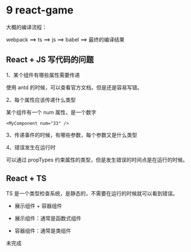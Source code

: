 # 9 react-game

大概的编译流程：

webpack ==> ts ==> js ==> babel ==> 最终的编译结果

## React + JS 写代码的问题

1、某个组件有哪些属性需要传递

使用 antd 的时候，可以查看官方文档，但是还是容易写错。

2、每个属性应该传递什么类型

某个组件有一个 num 属性，是一个数字

`<MyComponent num="33" />`

3、传递事件的时候，有哪些参数，每个参数又是什么类型

4、错误发生在运行时

可以通过 propTypes 约束属性的类型，但是发生错误的时间点是在运行的时候。

## React + TS

TS 是一个类型检查系统，是静态的，不需要在运行的时候就可以看到错误。

- 展示组件 + 容器组件

- 展示组件：通常是函数式组件

- 容器组件：通常是类组件

未完成